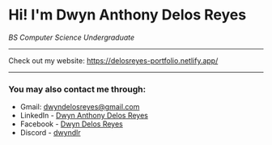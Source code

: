 # Hi! I'm Dwyn Anthony Delos Reyes  
  
*BS Computer Science Undergraduate*
  
____________________________________________________  
  
Check out my website:
https://delosreyes-portfolio.netlify.app/
  
____________________________________________________  
  
### You may also contact me through:
- Gmail: dwyndelosreyes@gmail.com
- LinkedIn - [Dwyn Anthony Delos Reyes](https://www.linkedin.com/in/dwyn-delos-reyes)
- Facebook - [Dwyn Delos Reyes](https://www.facebook.com/dwyn.delosreyes/)
- Discord - [dwyndlr](https://discord.com/channels/876801021530210334)
